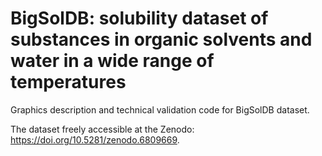 # BigSolDB: solubility dataset of substances in organic solvents and water in a wide range of temperatures
Graphics description and technical validation code for BigSolDB dataset.

The dataset freely accessible at the Zenodo: https://doi.org/10.5281/zenodo.6809669. 
